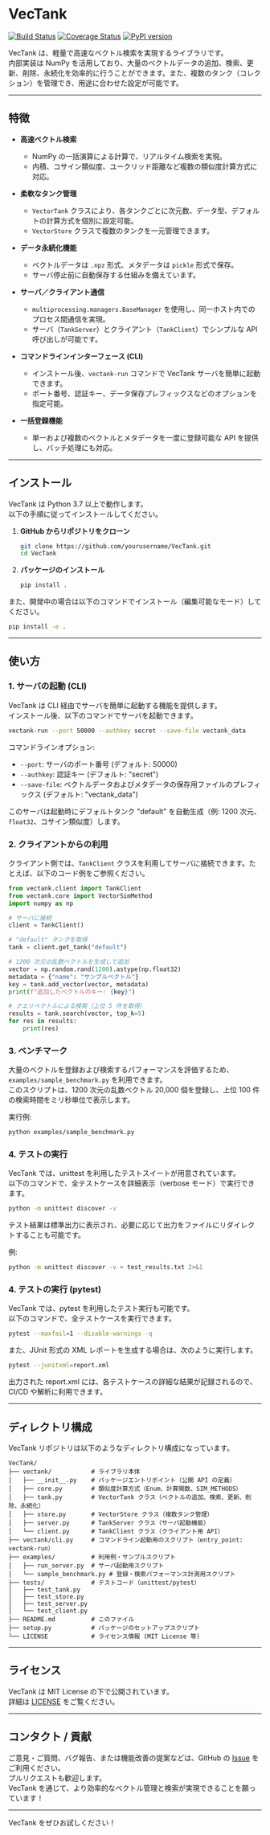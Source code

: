 # VecTank

[![Build Status](https://github.com/satorunnlg/VecTank/workflows/CI/badge.svg)](https://github.com/satorunnlg/VecTank/actions)
[![Coverage Status](https://coveralls.io/repos/github/satorunnlg/VecTank/badge.svg?branch=main)](https://coveralls.io/github/satorunnlg/VecTank?branch=main)
[![PyPI version](https://badge.fury.io/py/VecTank.svg)](https://badge.fury.io/py/VecTank)

VecTank は、軽量で高速なベクトル検索を実現するライブラリです。  
内部実装は NumPy を活用しており、大量のベクトルデータの追加、検索、更新、削除、永続化を効率的に行うことができます。また、複数のタンク（コレクション）を管理でき、用途に合わせた設定が可能です。

---

## 特徴

- **高速ベクトル検索**  
  - NumPy の一括演算による計算で、リアルタイム検索を実現。
  - 内積、コサイン類似度、ユークリッド距離など複数の類似度計算方式に対応。

- **柔軟なタンク管理**  
  - `VectorTank` クラスにより、各タンクごとに次元数、データ型、デフォルトの計算方式を個別に設定可能。
  - `VectorStore` クラスで複数のタンクを一元管理できます。

- **データ永続化機能**  
  - ベクトルデータは `.npz` 形式、メタデータは `pickle` 形式で保存。
  - サーバ停止前に自動保存する仕組みを備えています。

- **サーバ／クライアント通信**  
  - `multiprocessing.managers.BaseManager` を使用し、同一ホスト内でのプロセス間通信を実現。
  - サーバ（`TankServer`）とクライアント（`TankClient`）でシンプルな API 呼び出しが可能です。

- **コマンドラインインターフェース (CLI)**  
  - インストール後、`vectank-run` コマンドで VecTank サーバを簡単に起動できます。
  - ポート番号、認証キー、データ保存プレフィックスなどのオプションを指定可能。

- **一括登録機能**  
  - 単一および複数のベクトルとメタデータを一度に登録可能な API を提供し、バッチ処理にも対応。

---

## インストール

VecTank は Python 3.7 以上で動作します。  
以下の手順に従ってインストールしてください。

1. **GitHub からリポジトリをクローン**

   ```bash
   git clone https://github.com/yourusername/VecTank.git
   cd VecTank
   ```

2. **パッケージのインストール**

   ```bash
   pip install .
   ```

また、開発中の場合は以下のコマンドでインストール（編集可能なモード）してください。

   ```bash
   pip install -e .
   ```

---

## 使い方

### 1. サーバの起動 (CLI)

VecTank は CLI 経由でサーバを簡単に起動する機能を提供します。  
インストール後、以下のコマンドでサーバを起動できます。

```bash
vectank-run --port 50000 --authkey secret --save-file vectank_data
```

コマンドラインオプション:

- `--port`: サーバのポート番号 (デフォルト: 50000)
- `--authkey`: 認証キー (デフォルト: "secret")
- `--save-file`: ベクトルデータおよびメタデータの保存用ファイルのプレフィックス (デフォルト: "vectank_data")

このサーバは起動時にデフォルトタンク "default" を自動生成（例: 1200 次元、`float32`、コサイン類似度）します。

### 2. クライアントからの利用

クライアント側では、`TankClient` クラスを利用してサーバに接続できます。たとえば、以下のコード例をご参照ください。

```python
from vectank.client import TankClient
from vectank.core import VectorSimMethod
import numpy as np

# サーバに接続
client = TankClient()

# "default" タンクを取得
tank = client.get_tank("default")

# 1200 次元の乱数ベクトルを生成して追加
vector = np.random.rand(1200).astype(np.float32)
metadata = {"name": "サンプルベクトル"}
key = tank.add_vector(vector, metadata)
print(f"追加したベクトルのキー: {key}")

# クエリベクトルによる検索（上位 5 件を取得）
results = tank.search(vector, top_k=5)
for res in results:
    print(res)
```

### 3. ベンチマーク

大量のベクトルを登録および検索するパフォーマンスを評価するため、`examples/sample_benchmark.py` を利用できます。  
このスクリプトは、1200 次元の乱数ベクトル 20,000 個を登録し、上位 100 件の検索時間をミリ秒単位で表示します。

実行例:

```bash
python examples/sample_benchmark.py
```

### 4. テストの実行

VecTank では、unittest を利用したテストスイートが用意されています。  
以下のコマンドで、全テストケースを詳細表示（verbose モード）で実行できます。

```bash
python -m unittest discover -v
```

テスト結果は標準出力に表示され、必要に応じて出力をファイルにリダイレクトすることも可能です。

例:

```bash
python -m unittest discover -v > test_results.txt 2>&1
```

### 4. テストの実行 (pytest)

VecTank では、pytest を利用したテスト実行も可能です。  
以下のコマンドで、全テストケースを実行できます。

```bash
pytest --maxfail=1 --disable-warnings -q
```

また、JUnit 形式の XML レポートを生成する場合は、次のように実行します。

```bash
pytest --junitxml=report.xml
```

出力された report.xml には、各テストケースの詳細な結果が記録されるので、CI/CD や解析に利用できます。

---

## ディレクトリ構成

VecTank リポジトリは以下のようなディレクトリ構成になっています。

```
VecTank/
├── vectank/           # ライブラリ本体
│   ├── __init__.py    # パッケージエントリポイント（公開 API の定義）
│   ├── core.py        # 類似度計算方式（Enum、計算関数、SIM_METHODS）
│   ├── tank.py        # VectorTank クラス（ベクトルの追加、検索、更新、削除、永続化）
│   ├── store.py       # VectorStore クラス（複数タンク管理）
│   ├── server.py      # TankServer クラス（サーバ起動機能）
│   └── client.py      # TankClient クラス（クライアント用 API）
├── vectank/cli.py     # コマンドライン起動用のスクリプト（entry_point: vectank-run）
├── examples/          # 利用例・サンプルスクリプト
│   ├── run_server.py  # サーバ起動用スクリプト
│   └── sample_benchmark.py # 登録・検索パフォーマンス計測用スクリプト
├── tests/             # テストコード（unittest/pytest）
│   ├── test_tank.py
│   ├── test_store.py
│   ├── test_server.py
│   └── test_client.py
├── README.md          # このファイル
├── setup.py           # パッケージのセットアップスクリプト
└── LICENSE            # ライセンス情報 (MIT License 等)
```

---

## ライセンス

VecTank は MIT License の下で公開されています。  
詳細は [LICENSE](./LICENSE) をご覧ください。

---

## コンタクト / 貢献

ご意見・ご質問、バグ報告、または機能改善の提案などは、GitHub の [Issue](https://github.com/yourusername/VecTank/issues) をご利用ください。  
プルリクエストも歓迎します。  
VecTank を通じて、より効率的なベクトル管理と検索が実現できることを願っています！

---

VecTank をぜひお試しください！

